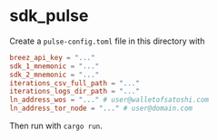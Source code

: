 # sdk_pulse

Create a `pulse-config.toml` file in this directory with

```toml
breez_api_key = "..."
sdk_1_mnemonic = "..."
sdk_2_mnemonic = "..."
iterations_csv_full_path = "..."
iterations_logs_dir_path = "..."
ln_address_wos = "..." # user@walletofsatoshi.com
ln_address_tor_node = "..." # user@domain.com
```

Then run with `cargo run`.